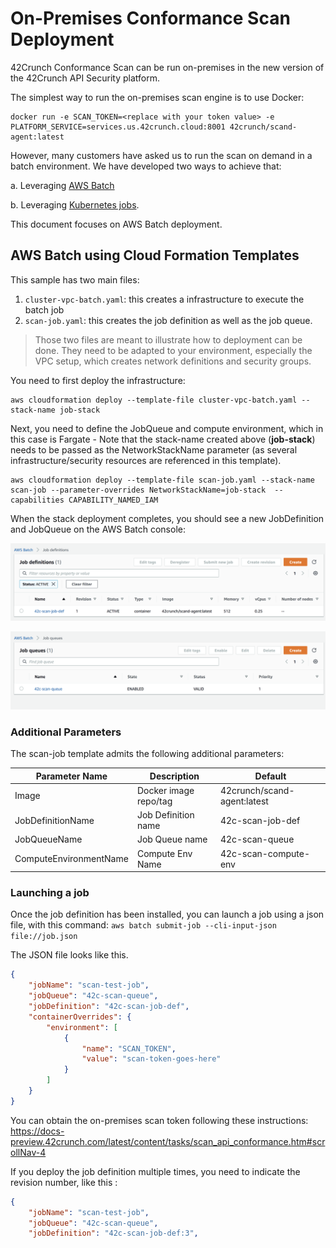 # On-Premises Conformance Scan Deployment

42Crunch Conformance Scan can be run on-premises in the new version of the 42Crunch API Security platform. 

The simplest way to run the on-premises scan engine is to use Docker:

```shell
docker run -e SCAN_TOKEN=<replace with your token value> -e PLATFORM_SERVICE=services.us.42crunch.cloud:8001 42crunch/scand-agent:latest
```

However, many customers have asked us to run the scan on demand in a batch environment. We have developed two ways to achieve that:

a. Leveraging [AWS Batch](https://docs.aws.amazon.com/batch/latest/userguide/Batch_GetStarted.html) 

b. Leveraging [Kubernetes jobs](https://kubernetes.io/docs/concepts/workloads/controllers/job/).

This document focuses on AWS Batch deployment.

## AWS Batch using Cloud Formation Templates

This sample has two main files:

1. `cluster-vpc-batch.yaml`: this creates a infrastructure to execute the batch job
2. `scan-job.yaml`: this creates the job definition as well as the job queue.

> Those two files are meant to illustrate how to deployment can be done. They need to be adapted to your environment, especially the VPC setup, which creates network definitions and security groups.

You need to first deploy the infrastructure:

```shell
aws cloudformation deploy --template-file cluster-vpc-batch.yaml --stack-name job-stack
```

Next, you need to define the JobQueue and compute environment, which in this case is Fargate - Note that the stack-name created above (**job-stack**) needs to be passed as the NetworkStackName  parameter (as several infrastructure/security resources are referenced in this template).

```shell
aws cloudformation deploy --template-file scan-job.yaml --stack-name scan-job --parameter-overrides NetworkStackName=job-stack  --capabilities CAPABILITY_NAMED_IAM
```

When the stack deployment completes, you should see a new JobDefinition and JobQueue on the AWS Batch console:

![JobDef](../graphics/JobDef.png)

![JobQueue](../graphics/JobQueue.png)

### Additional Parameters

The scan-job template admits the following additional parameters:

| Parameter Name         | Description           | Default                     |
| ---------------------- | --------------------- | --------------------------- |
| Image                  | Docker image repo/tag | 42crunch/scand-agent:latest |
| JobDefinitionName      | Job Definition name   | 42c-scan-job-def            |
| JobQueueName           | Job Queue name        | 42c-scan-queue              |
| ComputeEnvironmentName | Compute Env Name      | 42c-scan-compute-env        |

### Launching a job

Once the job definition has been installed, you can launch a job using a json file, with this command: `aws batch submit-job --cli-input-json file://job.json` 

The JSON file looks like this.

```json
{
    "jobName": "scan-test-job",
    "jobQueue": "42c-scan-queue",
    "jobDefinition": "42c-scan-job-def",
    "containerOverrides": {
        "environment": [
            {
                "name": "SCAN_TOKEN",
                "value": "scan-token-goes-here"
            }
        ]
    }
}

```

You can obtain the on-premises scan token following these instructions: https://docs-preview.42crunch.com/latest/content/tasks/scan_api_conformance.htm#scrollNav-4

If you deploy the job definition multiple times, you need to indicate the revision number, like this : 

```json
{
    "jobName": "scan-test-job",
    "jobQueue": "42c-scan-queue",
    "jobDefinition": "42c-scan-job-def:3",
```

